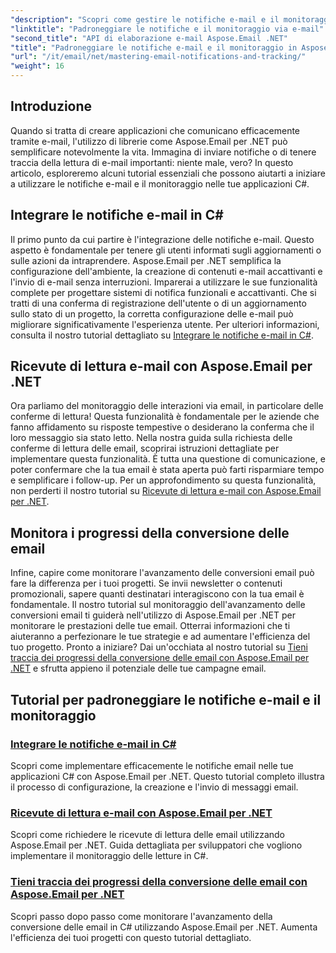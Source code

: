 ```yaml
---
"description": "Scopri come gestire le notifiche e-mail e il monitoraggio in C# con Aspose.Email per .NET attraverso questa serie di tutorial dettagliati."
"linktitle": "Padroneggiare le notifiche e il monitoraggio via e-mail"
"second_title": "API di elaborazione e-mail Aspose.Email .NET"
"title": "Padroneggiare le notifiche e-mail e il monitoraggio in Aspose.Email"
"url": "/it/email/net/mastering-email-notifications-and-tracking/"
"weight": 16
---
```


## Introduzione

Quando si tratta di creare applicazioni che comunicano efficacemente tramite e-mail, l'utilizzo di librerie come Aspose.Email per .NET può semplificare notevolmente la vita. Immagina di inviare notifiche o di tenere traccia della lettura di e-mail importanti: niente male, vero? In questo articolo, esploreremo alcuni tutorial essenziali che possono aiutarti a iniziare a utilizzare le notifiche e-mail e il monitoraggio nelle tue applicazioni C#.

## Integrare le notifiche e-mail in C#

Il primo punto da cui partire è l'integrazione delle notifiche e-mail. Questo aspetto è fondamentale per tenere gli utenti informati sugli aggiornamenti o sulle azioni da intraprendere. Aspose.Email per .NET semplifica la configurazione dell'ambiente, la creazione di contenuti e-mail accattivanti e l'invio di e-mail senza interruzioni. Imparerai a utilizzare le sue funzionalità complete per progettare sistemi di notifica funzionali e accattivanti. Che si tratti di una conferma di registrazione dell'utente o di un aggiornamento sullo stato di un progetto, la corretta configurazione delle e-mail può migliorare significativamente l'esperienza utente. Per ulteriori informazioni, consulta il nostro tutorial dettagliato su [Integrare le notifiche e-mail in C#](./integrate-email-notifications/).

## Ricevute di lettura e-mail con Aspose.Email per .NET

Ora parliamo del monitoraggio delle interazioni via email, in particolare delle conferme di lettura! Questa funzionalità è fondamentale per le aziende che fanno affidamento su risposte tempestive o desiderano la conferma che il loro messaggio sia stato letto. Nella nostra guida sulla richiesta delle conferme di lettura delle email, scoprirai istruzioni dettagliate per implementare questa funzionalità. È tutta una questione di comunicazione, e poter confermare che la tua email è stata aperta può farti risparmiare tempo e semplificare i follow-up. Per un approfondimento su questa funzionalità, non perderti il nostro tutorial su [Ricevute di lettura e-mail con Aspose.Email per .NET](./email-read-receipts/).

## Monitora i progressi della conversione delle email

Infine, capire come monitorare l'avanzamento delle conversioni email può fare la differenza per i tuoi progetti. Se invii newsletter o contenuti promozionali, sapere quanti destinatari interagiscono con la tua email è fondamentale. Il nostro tutorial sul monitoraggio dell'avanzamento delle conversioni email ti guiderà nell'utilizzo di Aspose.Email per .NET per monitorare le prestazioni delle tue email. Otterrai informazioni che ti aiuteranno a perfezionare le tue strategie e ad aumentare l'efficienza del tuo progetto. Pronto a iniziare? Dai un'occhiata al nostro tutorial su [Tieni traccia dei progressi della conversione delle email con Aspose.Email per .NET](./track-email-conversion-progress/) e sfrutta appieno il potenziale delle tue campagne email.

## Tutorial per padroneggiare le notifiche e-mail e il monitoraggio
### [Integrare le notifiche e-mail in C#](./integrate-email-notifications/)
Scopri come implementare efficacemente le notifiche email nelle tue applicazioni C# con Aspose.Email per .NET. Questo tutorial completo illustra il processo di configurazione, la creazione e l'invio di messaggi email.
### [Ricevute di lettura e-mail con Aspose.Email per .NET](./email-read-receipts/)
Scopri come richiedere le ricevute di lettura delle email utilizzando Aspose.Email per .NET. Guida dettagliata per sviluppatori che vogliono implementare il monitoraggio delle letture in C#.
### [Tieni traccia dei progressi della conversione delle email con Aspose.Email per .NET](./track-email-conversion-progress/)
Scopri passo dopo passo come monitorare l'avanzamento della conversione delle email in C# utilizzando Aspose.Email per .NET. Aumenta l'efficienza dei tuoi progetti con questo tutorial dettagliato.